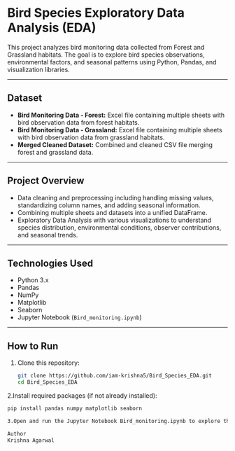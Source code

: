 # Bird Species Exploratory Data Analysis (EDA)

This project analyzes bird monitoring data collected from Forest and Grassland habitats. The goal is to explore bird species observations, environmental factors, and seasonal patterns using Python, Pandas, and visualization libraries.

---

## Dataset

- **Bird Monitoring Data - Forest:** Excel file containing multiple sheets with bird observation data from forest habitats.
- **Bird Monitoring Data - Grassland:** Excel file containing multiple sheets with bird observation data from grassland habitats.
- **Merged Cleaned Dataset:** Combined and cleaned CSV file merging forest and grassland data.

---

## Project Overview

- Data cleaning and preprocessing including handling missing values, standardizing column names, and adding seasonal information.
- Combining multiple sheets and datasets into a unified DataFrame.
- Exploratory Data Analysis with various visualizations to understand species distribution, environmental conditions, observer contributions, and seasonal trends.

---

## Technologies Used

- Python 3.x
- Pandas
- NumPy
- Matplotlib
- Seaborn
- Jupyter Notebook (`Bird_monitoring.ipynb`)

---

## How to Run

1. Clone this repository:

   ```bash
   git clone https://github.com/iam-krishna5/Bird_Species_EDA.git
   cd Bird_Species_EDA
2.Install required packages (if not already installed):

```bash
pip install pandas numpy matplotlib seaborn

3.Open and run the Jupyter Notebook Bird_monitoring.ipynb to explore the analysis and visualizations.

Author
Krishna Agarwal

   
